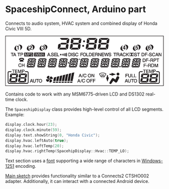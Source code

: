 # SpaceshipConnect, Arduino part

Connects to audio system, HVAC system and combined display of Honda Civic VIII 5D.

![display segments](doc/display_all_segments.png)

Contains code to work with any MSM6775-driven LCD and DS1302 real-time clock.

The `SpaceshipDisplay` class provides high-level control of all LCD segments.
Example:
   ```c++
   display.clock.hour(23);
   display.clock.minute(59);
   display.text.showString(0, "Honda Civic");
   display.hvac.leftAuto(true);
   display.hvac.leftTemp(20);
   display.hvac.rightTemp(SpacehipDisplay::Hvac::TEMP_LO);
   ```

Text section uses a [font](display/section_text.cpp) supporting a wide range of characters
in [Windows-1251](https://en.wikipedia.org/wiki/Windows-1251) encoding.

[Main sketch](SpaceshipConnector.ino) provides functionality similar to a Connects2 CTSHO002 adapter.
Additionally, it can interact with a connected Android device.
